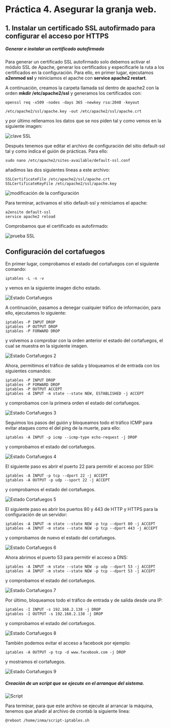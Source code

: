 # Práctica 4. Asegurar la granja web. #

## 1. Instalar un certificado SSL autofirmado para configurar el acceso por HTTPS ##

##### Generar e instalar un certificado autofirmado #####

Para generar un certificado SSL autofirmado solo debemos activar el módulo SSL de Apache, generar los certificados y especificarle la ruta a los certificados en la configuración. 
Para ello, en primer lugar, ejecutamos **a2enmod ssl** y reiniciamos el apache con **service apache2 restart**.

A continuación, creamos la carpeta llamada ssl dentro de apache2 con la orden **mkdir /etc/apache2/ssl** y generamos los certificados con:
	
	openssl req -x509 -nodes -days 365 -newkey rsa:2048 -keyout 
	
	/etc/apache2/ssl/apache.key -out /etc/apache2/ssl/apache.crt

y por último rellenamos los datos que se nos piden tal y como vemos en la siguiente imagen:

![clave SSL](https://github.com/inmacoboa/SWAP1617/blob/master/Practica4/imagenes/claveSSL.png)

Después tenemos que editar el archivo de configuración del sitio default-ssl tal y como indica el guión de prácticas. Para ello:

	sudo nano /etc/apache2/sites-available/default-ssl.conf

añadimos las dos siguientes líneas a este archivo:

	SSLCertificateFile /etc/apache2/ssl/apache.crt
	SSLCertificateKeyFile /etc/apache2/ssl/apache.key

![modificación de la configuración](https://github.com/inmacoboa/SWAP1617/blob/master/Practica4/imagenes/modConf.png)

Para terminar, activamos el sitio default-ssl y reiniciamos el apache:

	a2ensite default-ssl
	service apache2 reload

Comprobamos que el certificado es autofirmado:

![prueba SSL](https://github.com/inmacoboa/SWAP1617/blob/master/Practica4/imagenes/pruebaSSL.png)

## Configuración del cortafuegos ##

En primer lugar, comprobamos el estado del cortafuegos con el siguiente comando:

	iptables -L -n -v

y vemos en la siguiente imagen dicho estado.

![Estado Cortafuegos](https://github.com/inmacoboa/SWAP1617/blob/master/Practica4/imagenes/estadoCortafuegos.png)

A continuación, pasamos a denegar cualquier tráfico de información, para ello, ejecutamos lo siguiente:

	iptables -P INPUT DROP
	iptables -P OUTPUT DROP
	iptables -P FORWARD DROP

y volvemos a comprobar con la orden anterior el estado del cortafuegos, el cual se muestra en la siguiente imagen.

![Estado Cortafuegos 2](https://github.com/inmacoboa/SWAP1617/blob/master/Practica4/imagenes/estadoCortafuegos2.png)

Ahora, permitimos el tráfico de salida y bloqueamos el de entrada con los siguientes comandos:

	iptables -P INPUT DROP
	iptables -P FORWARD DROP
	iptables -P OUTPUT ACCEPT
	iptables -A INPUT -m state --state NEW, ESTABLISHED -j ACCEPT 

y comprobamos con la primera orden el estado del cortafuegos.

![Estado Cortafuegos 3](https://github.com/inmacoboa/SWAP1617/blob/master/Practica4/imagenes/estadoCortafuegos3.png)

Seguimos los pasos del guión y bloqueamos todo el tráfico ICMP para evitar ataques como el del ping de la muerte, para ello:

	iptables -A INPUT -p icmp --icmp-type echo-request -j DROP

y comprobamos el estado del cortafuegos.

![Estado Cortafuegos 4](https://github.com/inmacoboa/SWAP1617/blob/master/Practica4/imagenes/estadoCortafuegos4.png)

El siguiente paso es abrir el puerto 22 para permitir el acceso por SSH:

	iptables -A INPUT -p tcp --dport 22 -j ACCEPT
	iptables -A OUTPUT -p udp --sport 22 -j ACCEPT

y comprobamos el estado del cortafuegos.

![Estado Cortafuegos 5](https://github.com/inmacoboa/SWAP1617/blob/master/Practica4/imagenes/estadoCortafuegos5.png)

El siguiente paso es abrir los puertos 80 y 443 de HTTP y HTTPS para la configuración de un servidor:

	iptables -A INPUT -m state --state NEW -p tcp --dport 80 -j ACCEPT
	iptables -A INPUT -m state --state NEW -p tcp --dport 443 -j ACCEPT

y comprobamos de nuevo el estado del cortafuegos.

![Estado Cortafuegos 6](https://github.com/inmacoboa/SWAP1617/blob/master/Practica4/imagenes/estadoCortafuegos6.png)

Ahora abrimos el puerto 53 para permitir el acceso a DNS:

	iptables -A INPUT -m state --state NEW -p udp --dport 53 -j ACCEPT
	iptables -A INPUT -m state --state NEW -p tcp --dport 53 -j ACCEPT 

y comprobamos el estado del cortafuegos.

![Estado Cortafuegos 7](https://github.com/inmacoboa/SWAP1617/blob/master/Practica4/imagenes/estadoCortafuegos7.png)

Por último, bloqueamos todo el tráfico de entrada y de salida desde una IP:

	iptables -I INPUT -s 192.168.2.138 -j DROP
	iptables -I OUTPUT -s 192.168.2.138 -j DROP

y comprobamos el estado del cortafuegos.

![Estado Cortafuegos 8](https://github.com/inmacoboa/SWAP1617/blob/master/Practica4/imagenes/estadoCortafuegos8.png)

También podemos evitar el acceso a facebook por ejemplo:

	iptables -A OUTPUT -p tcp -d www.facebook.com -j DROP

y mostramos el cortafuegos.

![Estado Cortafuegos 9](https://github.com/inmacoboa/SWAP1617/blob/master/Practica4/imagenes/estadoCortafuegos9.png)

##### Creación de un script que se ejecute en el arranque del sistema. #####

![Script](https://github.com/inmacoboa/SWAP1617/blob/master/Practica4/imagenes/script.png)

Para terminar, para que este archivo se ejecute al arrancar la máquina, tenemos que añadir al archivo de crontab la siguiente linea:

	@reboot /home/inma/script-iptables.sh 